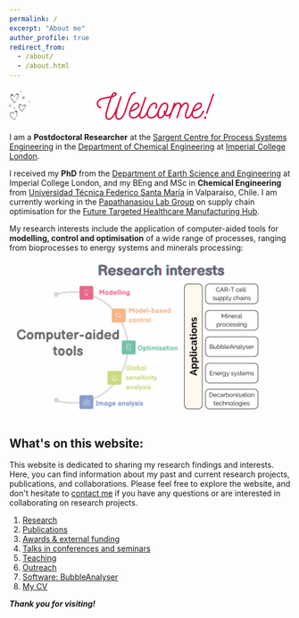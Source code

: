 ```yaml
---
permalink: /
excerpt: "About me"
author_profile: true
redirect_from: 
  - /about/
  - /about.html
---
```

![](/_pages/header-welcome2.png)

I am a **Postdoctoral Researcher** at the [Sargent Centre for Process Systems Engineering](https://www.imperial.ac.uk/process-systems-engineering/) in the [Department of Chemical Engineering](https://www.imperial.ac.uk/chemical-engineering/) at [Imperial College London](https://www.imperial.ac.uk). 

I received my **PhD** from the [Department of Earth Science and Engineering](https://www.imperial.ac.uk/ese) at Imperial College London, and my BEng and MSc in **Chemical Engineering** from [Universidad Técnica Federico Santa María](https://www.usm.cl) in Valparaíso, Chile. I am currently working in the [Papathanasiou Lab Group](https://www.papathanlab.com/) on supply chain optimisation for the [Future Targeted Healthcare Manufacturing Hub](https://www.ucl.ac.uk/biochemical-engineering/research/research-and-training-centres/future-targeted-healthcare-manufacturing-hub). 

My research interests include the application of computer-aided tools for **modelling, control and optimisation** of a wide range of processes, ranging from bioprocesses to energy systems and minerals processing:

![](/_pages/inicio3.png)

## What's on this website:

This website is dedicated to sharing my research findings and interests. Here, you can find information about my past and current research projects, publications, and collaborations. Please feel free to explore the website, and don't hesitate to [contact me](emailto:p.quintanilla@imperial.ac.uk) if you have any questions or are interested in collaborating on research projects. 

1. [Research](/research)
2. [Publications](/publications)
3. [Awards & external funding](/awards)
4. [Talks in conferences and seminars](/talks.html)
5. [Teaching](/teaching.html)
6. [Outreach](/outreach)
7. [Software: BubbleAnalyser](/software)
8. [My CV](/cv)

**_Thank you for visiting!_**

